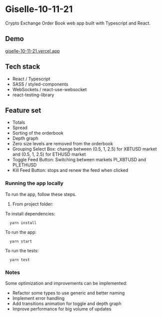 # Giselle-10-11-21
Crypto Exchange Order Book web app built with Typescript and React.

## Demo
[giselle-10-11-21.vercel.app](https://giselle-10-11-21.vercel.app/)

## Tech stack
 - React / Typescript
 - SASS / styled-components
 - WebSockets / react-use-websocket
 - react-testing-library
## Feature set
 - Totals
 - Spread
 - Sorting of the orderbook
 - Depth graph
 - Zero size levels are removed from the orderbook
 - Grouping Select Box: change between (0.5, 1, 2.5) for XBTUSD market and (0.5, 1, 2.5) for ETHUSD market
 - Toggle Feed Button: Switching between markets PI_XBTUSD and PI_ETHUSD
 - Kill Feed Button: stops and renew the feed when clicked
### Running the app locally

To run the app, follow these steps.

1. From project folder:

To install dependencies:
```shell
  yarn install
```
To run the app:

```shell
  yarn start
```

To run the tests:

```shell
  yarn test
```

### Notes
Some optimization and improvements can be implemented:

- Refactor some types to use generic and better naming
- Implement error handling
- Add transitions animation for toggle and depth graph
- Improve performance for big volume of updates
